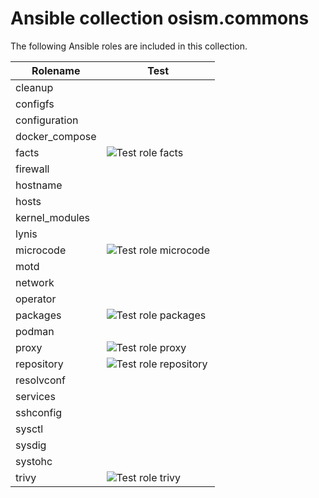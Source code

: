 # Ansible collection osism.commons

The following Ansible roles are included in this collection.

| Rolename       | Test                                                                                                                      |
|----------------|---------------------------------------------------------------------------------------------------------------------------|
| cleanup        |                                                                                                                           |
| configfs       |                                                                                                                           |
| configuration  |                                                                                                                           |
| docker_compose |                                                                                                                           |
| facts          | ![Test role facts](https://github.com/osism/ansible-collection-commons/workflows/Test%20role%20facts/badge.svg)           |
| firewall       |                                                                                                                           |
| hostname       |                                                                                                                           |
| hosts          |                                                                                                                           |
| kernel_modules |                                                                                                                           |
| lynis          |                                                                                                                           |
| microcode      | ![Test role microcode](https://github.com/osism/ansible-collection-commons/workflows/Test%20role%20microcode/badge.svg)   |
| motd           |                                                                                                                           |
| network        |                                                                                                                           |
| operator       |                                                                                                                           |
| packages       | ![Test role packages](https://github.com/osism/ansible-collection-commons/workflows/Test%20role%20packages/badge.svg)     |
| podman         |                                                                                                                           |
| proxy          | ![Test role proxy](https://github.com/osism/ansible-collection-commons/workflows/Test%20role%20proxy/badge.svg)           |
| repository     | ![Test role repository](https://github.com/osism/ansible-collection-commons/workflows/Test%20role%20repository/badge.svg) |
| resolvconf     |                                                                                                                           |
| services       |                                                                                                                           |
| sshconfig      |                                                                                                                           |
| sysctl         |                                                                                                                           |
| sysdig         |                                                                                                                           |
| systohc        |                                                                                                                           |
| trivy          | ![Test role trivy](https://github.com/osism/ansible-collection-commons/workflows/Test%20role%20trivy/badge.svg)           |
